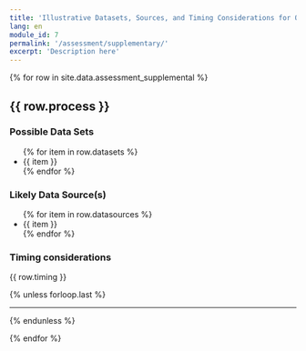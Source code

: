 ```yaml
---
title: 'Illustrative Datasets, Sources, and Timing Considerations for Open Election Data'
lang: en
module_id: 7
permalink: '/assessment/supplementary/'
excerpt: 'Description here'
---
```


{% for row in site.data.assessment_supplemental %}

<h2>{{ row.process }}</h2>

<div class="forms-grid">

<div>

<h3>Possible Data Sets</h3>
<ul>
{% for item in row.datasets %}
<li>{{ item }}</li>
{% endfor %}
</ul>
</div>
<div>

<h3>Likely Data Source(s)</h3>
<ul>
{% for item in row.datasources %}
<li>{{ item }}</li>
{% endfor %}
</ul>
</div>
<div class="forms-grid__col-2">

<h3>Timing considerations</h3>

<p>{{ row.timing }}</p>

</div></div>

{% unless forloop.last %}<hr />{% endunless %}

{% endfor %}
